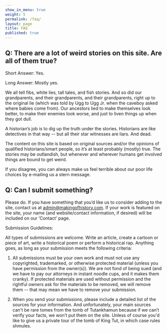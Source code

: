 ```yaml
---
show_in_menu: true
weight: 5
permalink: /faq/
layout: page
title: FAQ
published: true
---
```






## Q: There are a lot of weird stories on this site. Are all of them true?

Short Answer: Yes.

Long Answer: Mostly yes.

We all tell fibs, white lies, tall tales, and fish stories. And so did our grandparents, and their grandparents, and their grandparents, right up to the original lie (which was told by Ugg to Ugg Jr. when the caveboy asked where babies come from). Our ancestors lied to make themselves look better, to make their enemies look worse, and just to liven things up when they got dull.

A historian’s job is to dig up the truth under the stories. Historians are like detectives in that way -- but all their star witnesses are liars. And dead.

The content on this site is based on original sources and/or the opinions of qualified historians/smart people, so it’s at least probably (mostly) true. The stories may be outlandish, but whenever and wherever humans get involved things are bound to get weird.

If you disagree, you can always make us feel terrible about our poor life choices by e-mailing  us a stern message.

## Q: Can I submit something?

Please do. If you have something that you’d like us to consider adding to the site, contact us at admin@makingofhistory.com. If your work is featured on the site, your name (and website/contact information, if desired) will be included on our ‘Contact’ page.

Submission Guidelines:

All types of submissions are welcome. Write an article, create a cartoon or piece of art, write a historical poem or perform a historical rap. Anything goes, as long as your submission meets the following criteria:

1. All submissions must be your own work and must not use any copyrighted, trademarked, or otherwise protected material (unless you have permission from the owner(s)). We are not fond of being sued (and we have to pay our attorneys in instant noodle cups, and it makes them cranky). If protected materials are used without permission and the rightful owners ask for the materials to be removed, we will remove them -- that may mean we have to remove your submission.

2. When you send your submissions, please include a detailed list of the sources for your information. And unfortunately, your main sources can't be rare tomes from the tomb of Tutankhamun because if we can’t verify your facts, we won’t put them on the site. Unless of course you'd like to give us a private tour of the tomb of King Tut, in which case rules shmules.

